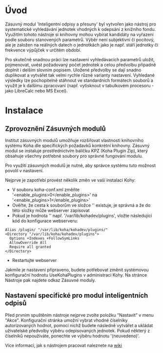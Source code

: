 # Úvod

Zásuvný modul 'Inteligentní odpisy a přesuny' byl vytvořen jako nástroj pro systematické vyhledávání jednotek vhodných k odepsání z knižního fondu. Využitím tohoto nástroje si knihovny mohou vybírat kandidáty na vyřazení podle souboru stanovených parametrů. Výběr není subjektivní či pocitový, ale je založen na reálných datech o jednotkách jako je např. stáří jednotky či frekvence výpůjček v určitém období.

Pro skutečně snadnou práci lze nastavení vyhledávacích parametrů uložit, pojmenovat, uvést požadovaný počet jednotek a celou předvolbu případně doplnit i delším slovním popisem. Uložené předvolby se dají snadno duplikovat a vytvářet tak velmi rychle různé varianty nastavení. Vyhledané výsledky lze pochopitelně stáhnout ve standardních formátech souborů a využít je k dalšímu zpracovaní (např. vytisknout v tabulkovém procesoru - jako LibreCalc nebo MS Excel).

# Instalace

## Zprovoznění Zásuvných modulů

Institut zásuvných modulů umožňuje rozšiřovat vlastnosti knihovního systému Koha dle specifických požadavků konkrétní knihovny. Zásuvný modul se instaluje prostřednictvím balíčku KPZ (Koha Plugin Zip), který obsahuje všechny potřebné soubory pro správné fungování modulu.

Pro využití zásuvných modulů je nutné, aby správce systému tuto možnost povolil v nastavení.

Nejprve je zapotřebí provést několik změn ve vaší instalaci Kohy:

* V souboru koha-conf.xml změňte '<enable_plugins>0</enable_plugins>' na '<enable_plugins>1</enable_plugins>'
* Ověřte, že cesta k souborům ve složce '<pluginsdir>' existuje, je správná a že do této složky může webserver zapisovat
* Pokud je hodnota '<pluginsdir>' např. '/var/lib/kohadev/plugins', vložte následující kód do konfigurace webserveru:
```
Alias /plugin/ "/var/lib/koha/kohadev/plugins/"
<Directory "/var/lib/koha/kohadev/plugins">
  Options +Indexes +FollowSymLinks
  AllowOverride All
  Require all granted
</Directory>
```
* Restartujte webserver

Jakmile je nastavení připraveno, budete potřebovat změnit systémovou konfigurační hodnotu UseKohaPlugins v administraci Kohy. Na stránce Nástroje pak najdete odkaz Zásuvné moduly.

## Nastavení specifické pro modul inteligentních odpisů

Před prvním spuštěním nástroje nejprve zvolte položku "Nastavit" v menu "Akce". Konfigurační stránka umožní vybrat vhodné číselníky autorizovaných hodnot, pomocí nichž budete následně vytvářet a ukládat uživatelské předvolby výběru odepisovaných jednotek. Pokud některý z číselníků nepoužíváte, ponechte ve výběru hodnotu '(neuvedeno)'.

Více informací, jak s nástrojem pracovat naleznete na [wiki](https://github.com/open-source-knihovna/SmartWithdrawals/wiki)
